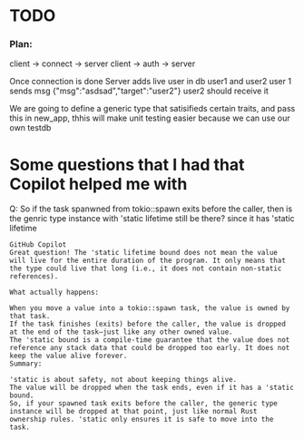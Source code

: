 # TODO

### Plan: 
client -> connect -> server
client -> auth -> server

Once connection is done
Server adds live user in db user1 and user2 
user 1 sends msg {"msg":"asdsad","target":"user2"}
user2 should receive it

 

 We are going to define a generic type that satisifieds certain traits, and pass this in new_app, thhis will make unit testing easier because we can use our own testdb 


 # Some questions that I had that Copilot helped me with
 Q: So if the task spanwned from tokio::spawn exits before the caller, then is the genric type instance with 'static lifetime still be there? since it has 'static lifetime

```
GitHub Copilot
Great question! The 'static lifetime bound does not mean the value will live for the entire duration of the program. It only means that the type could live that long (i.e., it does not contain non-static references).

What actually happens:

When you move a value into a tokio::spawn task, the value is owned by that task.
If the task finishes (exits) before the caller, the value is dropped at the end of the task—just like any other owned value.
The 'static bound is a compile-time guarantee that the value does not reference any stack data that could be dropped too early. It does not keep the value alive forever.
Summary:

'static is about safety, not about keeping things alive.
The value will be dropped when the task ends, even if it has a 'static bound.
So, if your spawned task exits before the caller, the generic type instance will be dropped at that point, just like normal Rust ownership rules. 'static only ensures it is safe to move into the task.
```
